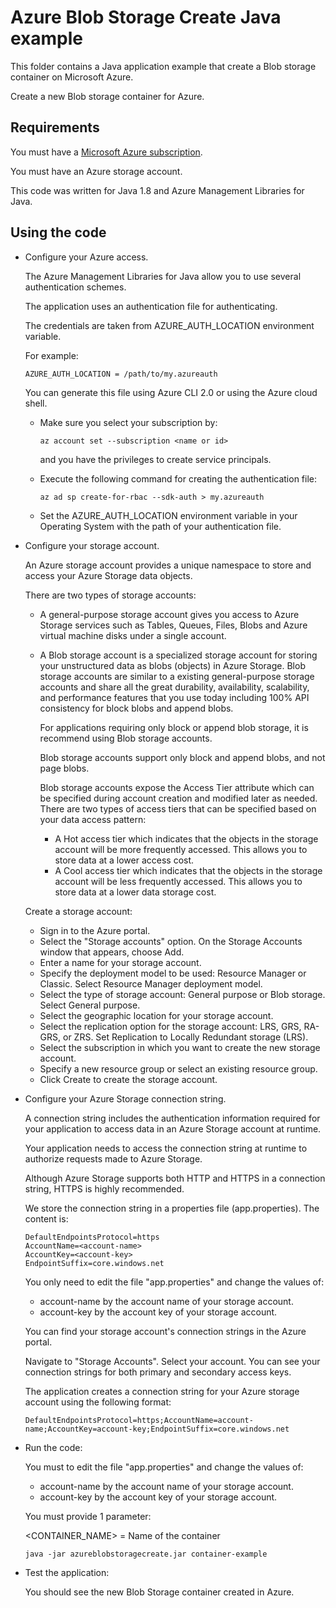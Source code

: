 # Azure Blob Storage Create Java example

This folder contains a Java application example that create a Blob storage container on Microsoft Azure.

Create a new Blob storage container for Azure.



## Requirements

You must have a [Microsoft Azure subscription](https://azure.microsoft.com/).

You must have an Azure storage account.

This code was written for Java 1.8 and Azure Management Libraries for Java.



## Using the code

* Configure your Azure access.

  The Azure Management Libraries for Java allow you to use several authentication schemes.

  The application uses an authentication file for authenticating.

  The credentials are taken from AZURE_AUTH_LOCATION environment variable.

  For example:
  
  ```
  AZURE_AUTH_LOCATION = /path/to/my.azureauth
  ```

  You can generate this file using Azure CLI 2.0 or using the Azure cloud shell.

  * Make sure you select your subscription by:

    ```
    az account set --subscription <name or id>
    ```

    and you have the privileges to create service principals.

  * Execute the following command for creating the authentication file:
  
    ```
    az ad sp create-for-rbac --sdk-auth > my.azureauth
    ```
  
  * Set the AZURE_AUTH_LOCATION environment variable in your Operating System with the path of your authentication file.

* Configure your storage account.

  An Azure storage account provides a unique namespace to store and access your Azure Storage data objects.
  
  There are two types of storage accounts:
  
    * A general-purpose storage account gives you access to Azure Storage services such as Tables, Queues, Files, Blobs and Azure virtual machine disks under a single account.
  
    * A Blob storage account is a specialized storage account for storing your unstructured data as blobs (objects) in Azure Storage.
      Blob storage accounts are similar to a existing general-purpose storage accounts and share all the great durability, availability,
      scalability, and performance features that you use today including 100% API consistency for block blobs and append blobs.

      For applications requiring only block or append blob storage, it is recommend using Blob storage accounts.

      Blob storage accounts support only block and append blobs, and not page blobs.

      Blob storage accounts expose the Access Tier attribute which can be specified during account creation and modified later as needed. There are two types of access tiers that can be specified based on your data access pattern:
        * A Hot access tier which indicates that the objects in the storage account will be more frequently accessed. This allows you to store data at a lower access cost.
        * A Cool access tier which indicates that the objects in the storage account will be less frequently accessed. This allows you to store data at a lower data storage cost.
  
  Create a storage account:
  
    * Sign in to the Azure portal.
    * Select the "Storage accounts" option. On the Storage Accounts window that appears, choose Add.
    * Enter a name for your storage account.
    * Specify the deployment model to be used: Resource Manager or Classic. Select Resource Manager deployment model.
    * Select the type of storage account: General purpose or Blob storage. Select General purpose.
    * Select the geographic location for your storage account. 
    * Select the replication option for the storage account: LRS, GRS, RA-GRS, or ZRS. Set Replication to Locally Redundant storage (LRS).
    * Select the subscription in which you want to create the new storage account.
    * Specify a new resource group or select an existing resource group. 
    * Click Create to create the storage account.
    
* Configure your Azure Storage connection string.

  A connection string includes the authentication information required for your application to access data in an Azure Storage account at runtime.

  Your application needs to access the connection string at runtime to authorize requests made to Azure Storage.

  Although Azure Storage supports both HTTP and HTTPS in a connection string, HTTPS is highly recommended.

  We store the connection string in a properties file (app.properties). The content is:
  
  ```
  DefaultEndpointsProtocol=https
  AccountName=<account-name>
  AccountKey=<account-key>
  EndpointSuffix=core.windows.net
  ```

  You only need to edit the file "app.properties" and change the values of:
    * account-name by the account name of your storage account.
    * account-key  by the account key of your storage account.
  
  You can find your storage account's connection strings in the Azure portal.
  
  Navigate to "Storage Accounts". Select your account. You can see your connection strings for both primary and secondary access keys.
  
  The application creates a connection string for your Azure storage account using the following format:
  
  ```
  DefaultEndpointsProtocol=https;AccountName=account-name;AccountKey=account-key;EndpointSuffix=core.windows.net
  ```

* Run the code:

  You must to edit the file "app.properties" and change the values of:
    * account-name by the account name of your storage account.
    * account-key  by the account key of your storage account.

  You must provide 1 parameter:

  <CONTAINER_NAME> = Name of the container

  ```
  java -jar azureblobstoragecreate.jar container-example
  ```

* Test the application:

  You should see the new Blob Storage container created in Azure.
